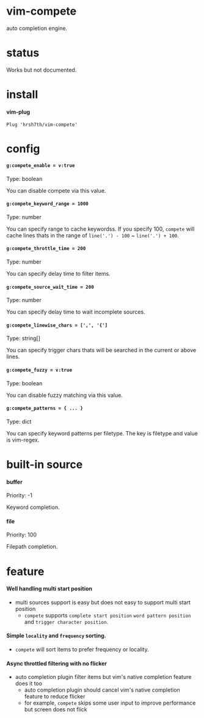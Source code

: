 # vim-compete

auto completion engine.


# status

Works but not documented.


# install

#### vim-plug
```viml
Plug 'hrsh7th/vim-compete'
```


# config

#### `g:compete_enable = v:true`

Type: boolean

You can disable compete via this value.


#### `g:compete_keyword_range = 1000`

Type: number

You can specify range to cache keywordss.
If you specify 100, `compete` will cache lines thats in the range of `line('.') - 100` ~ `line('.') + 100`.


#### `g:compete_throttle_time = 200`

Type: number

You can specify delay time to filter items.


#### `g:compete_source_wait_time = 200`

Type: number

You can specify delay time to wait incomplete sources.


#### `g:compete_linewise_chars = [',', '{']`

Type: string[]

You can specify trigger chars thats will be searched in the current or above lines.


#### `g:compete_fuzzy = v:true`

Type: boolean

You can disable fuzzy matching via this value.


#### `g:compete_patterns = { ... }`

Type: dict

You can specify keyword patterns per filetype.
The key is filetype and value is vim-regex.


# built-in source

#### buffer

Priority: -1

Keyword completion.

#### file

Priority: 100

Filepath completion.


# feature

#### Well handling multi start position
- multi sources support is easy but does not easy to support multi start position
    - `compete` supports `complete start position` `word pattern position` and `trigger character position`.

#### Simple `locality` and `frequency` sorting.
- `compete` will sort items to prefer frequency or locality.

#### Async throttled filtering with no flicker
- auto completion plugin filter items but vim's native completion feature does it too
  - auto completion plugin should cancel vim's native completion feature to reduce flicker
  - for example, `compete` skips some user input to improve performance but screen does not flick

